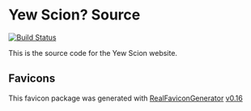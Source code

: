 # Yew Scion? Source

[![Build Status](https://travis-ci.com/yewscion/yewscion-website.svg?branch=master)](https://travis-ci.com/yewscion/yewscion-website)

This is the source code for the Yew Scion website.

## Favicons

This favicon package was generated with
[RealFaviconGenerator](https://realfavicongenerator.net/)
[v0.16](https://realfavicongenerator.net/change_log#v0.16)
